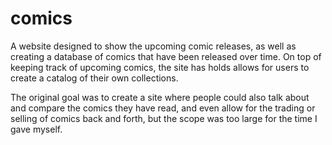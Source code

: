 # comics
A website designed to show the upcoming comic releases, as well as creating a database of comics that have been released over time. On top of keeping track of upcoming comics, the site has holds allows for users to create a catalog of their own collections.

The original goal was to create a site where people could also talk about and compare the comics they have read, and even allow for the trading or selling of comics back and forth, but the scope was too large for the time I gave myself.
